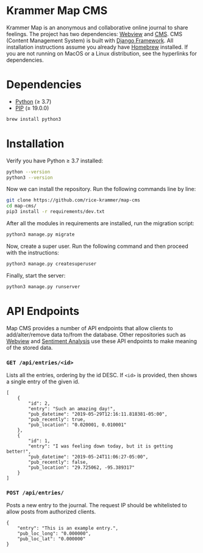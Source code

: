# Krammer Map CMS
Krammer Map is an anonymous and collaborative online journal to share feelings. The project has two dependencies: [Webview](https://github.com/rice-krammer/map-webview) and [CMS](https://github.com/rice-krammer/map-cms). CMS (Content Management System) is built with [Django Framework](https://www.djangoproject.com). All installation instructions assume you already have [Homebrew](http://brew.sh) installed. If you are not running on MacOS or a Linux distribution, see the hyperlinks for dependencies.

# Dependencies
* [Python](https://www.python.org/) (≥ 3.7)
* [PIP](https://github.com/pypa/pip) (≥ 19.0.0)
```bash
brew install python3
```

# Installation
Verify you have Python ≥ 3.7 installed:  
```bash
python --version
python3 --version
```

Now we can install the repository. Run the following commands line by line:

```bash
git clone https://github.com/rice-krammer/map-cms
cd map-cms/
pip3 install -r requirements/dev.txt
```

After all the modules in requirements are installed, run the migration script:

```bash
python3 manage.py migrate
```
Now, create a super user. Run the following command and then proceed with the instructions:

```bash
python3 manage.py createsuperuser
```

Finally, start the server:

```bash
python3 manage.py runserver
```

# API Endpoints
Map CMS provides a number of API endpoints that allow clients to add/alter/remove data to/from the database. Other repositories such as [Webview](https://github.com/rice-krammer/map-webview) and [Sentiment Analysis](https://github.com/rice-krammer/sentiment-analysis) use these API endpoints to make meaning of the stored data.

### `GET /api/entries/<id>`
Lists all the entries, ordering by the id DESC. If `<id>` is provided, then shows a single entry of the given id.
```
[
    {
        "id": 2,
        "entry": "Such an amazing day!",
        "pub_datetime": "2019-05-29T12:16:11.818381-05:00",
        "pub_recently": true,
        "pub_location": "0.020001, 0.010001"
    },
    {
        "id": 1,
        "entry": "I was feeling down today, but it is getting better!",
        "pub_datetime": "2019-05-24T11:06:27-05:00",
        "pub_recently": false,
        "pub_location": "29.725062, -95.389317"
    }
]
```

### `POST /api/entries/`
Posts a new entry to the journal. The request IP should be whitelisted to allow posts from authorized clients.
```
{
    "entry": "This is an example entry.",
    "pub_loc_long": "0.000000",
    "pub_loc_lat": "0.000000"
}
```